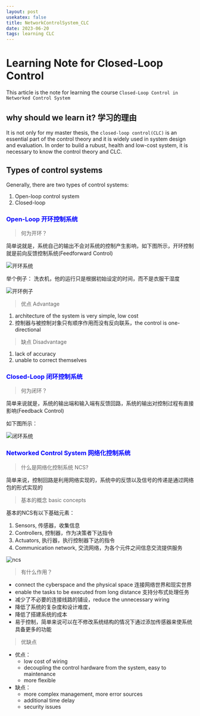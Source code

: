 ```yaml
---
layout: post
usekatex: false
title: NetworkControlSystem_CLC
date: 2023-06-20
tags: learning CLC
---
```


<!--# <span style="color: red;">Computer Network 计算机网络</span>-->

# Learning Note for Closed-Loop Control

This article is the note for learning the course `Closed-Loop Control in Networked Control System`

## why should we learn it? 学习的理由

It is not only for my master thesis, the `closed-loop control(CLC)` is an essential part of the control theory and it is widely used in system design and evaluation. In order to build a rubust, health and low-cost system, it is necessary to know the control theory and CLC.

<!--more-->

## Types of control systems

Generally, there are two types of control systems:
1. Open-loop control system
2. Closed-loop 

### <span style="color: blue;">Open-Loop 开环控制系统</span>

> 何为开环？

简单说就是，系统自己的输出不会对系统的控制产生影响，如下图所示，开环控制就是前向反馈控制系统(Feedforward Control)

![开环系统]({{site.baseurl}}/assets/img/openloopsys.jpg)

举个例子：
洗衣机，他的运行只是根据初始设定的时间，而不是衣服干湿度

![开环例子]({{site.baseurl}}/assets/img/openloopexample.jpg)

> 优点 Advantage
1. architecture of the system is very simple, low cost
2. 控制器与被控制对象只有顺序作用而没有反向联系，the control is one-directional

> 缺点 Disadvantage
1. lack of accuracy
2. unable to correct themselves

### <span style="color: blue;">Closed-Loop 闭环控制系统</span>

> 何为闭环？

简单来说就是，系统的输出端和输入端有反馈回路，系统的输出对控制过程有直接影响(Feedback Control)

如下图所示：

![闭环系统]({{site.baseurl}}/assets/img/closedloopsys.jpg)

### <span style="color: blue;">Networked Control System 网络化控制系统</span>

> 什么是网络化控制系统 NCS?

简单来说，控制回路是利用网络实现的，系统中的反馈以及信号的传递是通过网络包的形式实现的

> 基本的概念 basic concepts

基本的NCS有以下基础元素：
1. Sensors, 传感器，收集信息
2. Controllers, 控制器，作为决策者下达指令
3. Actuators, 执行器，执行控制器下达的指令
4. Communication network, 交流网络，为各个元件之间信息交流提供服务

![ncs]({{site.baseurl}}/assets/img/ncs.jpg)

> 有什么作用？

- connect the cyberspace and the physical space 连接网络世界和现实世界
- enable the tasks to be executed from long distance 支持分布式处理任务
- 减少了不必要的连接线路的铺设，reduce the unnecessary wiring
- 降低了系统的复杂度和设计难度，
- 降低了搭建系统的成本
- 易于控制，简单来说可以在不修改系统结构的情况下通过添加传感器来使系统具备更多的功能

> 优缺点
- 优点：
    - low cost of wiring
    - decoupling the control hardware from the system, easy to maintenance
    - more flexible
- 缺点：
    - more complex management, more error sources
    - additional time delay
    - security issues



